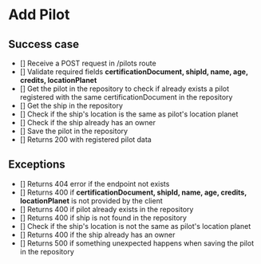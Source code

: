 # Add Pilot

## Success case
- [] Receive a POST request in /pilots route
- [] Validate required fields **certificationDocument, shipId, name, age, credits, locationPlanet**
- [] Get the pilot in the repository to check if already exists a pilot registered with the same certificationDocument in the repository
- [] Get the ship in the repository
- [] Check if the ship's location is the same as pilot's location planet
- [] Check if the ship already has an owner
- [] Save the pilot in the repository
- [] Returns 200 with registered pilot data

## Exceptions
- [] Returns 404 error if the endpoint not exists
- [] Returns 400 if **certificationDocument, shipId, name, age, credits, locationPlanet** is not provided by the client
- [] Returns 400 if pilot already exists in the repository
- [] Returns 400 if ship is not found in the repository
- [] Check if the ship's location is not the same as pilot's location planet
- [] Returns 400 if the ship already has an owner
- [] Returns 500 if something unexpected happens when saving the pilot in the repository